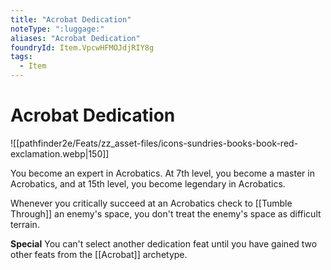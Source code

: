 ```yaml
---
title: "Acrobat Dedication"
noteType: ":luggage:"
aliases: "Acrobat Dedication"
foundryId: Item.VpcwHFMOJdjRIY8g
tags:
  - Item
---
```


# Acrobat Dedication
![[pathfinder2e/Feats/zz_asset-files/icons-sundries-books-book-red-exclamation.webp|150]]

You become an expert in Acrobatics. At 7th level, you become a master in Acrobatics, and at 15th level, you become legendary in Acrobatics.

Whenever you critically succeed at an Acrobatics check to [[Tumble Through]] an enemy's space, you don't treat the enemy's space as difficult terrain.

**Special** You can't select another dedication feat until you have gained two other feats from the [[Acrobat]] archetype.
